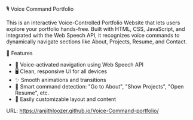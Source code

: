 🎙️ Voice Command Portfolio

This is an interactive Voice-Controlled Portfolio Website that lets users 
explore your portfolio hands-free. Built with HTML, CSS, JavaScript, and
integrated with the Web Speech API, it recognizes voice commands to dynamically 
navigate sections like About, Projects, Resume, and Contact.

🌟 Features

- 🎤 Voice-activated navigation using Web Speech API
- 🖥️ Clean, responsive UI for all devices
- ✨ Smooth animations and transitions
- 🧠 Smart command detection: "Go to About", "Show Projects", "Open Resume", etc.
- 🧩 Easily customizable layout and content

URL:
https://ranjithloozer.github.io/Voice-Command-portfolio/

